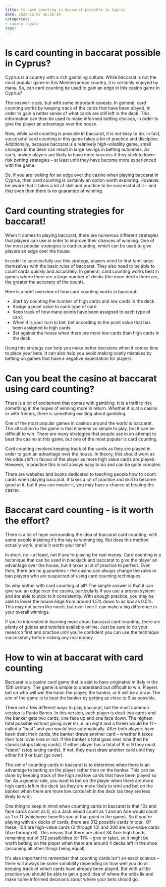 ```yaml
---
title: Is card counting in baccarat possible in Cyprus
date: 2022-12-07 16:20:29
categories:
- casino royale
tags:
---
```



#  Is card counting in baccarat possible in Cyprus?

Cyprus is a country with a rich gambling culture. While baccarat is not the most popular game in this Mediterranean country, it is certainly enjoyed by many. So, can card counting be used to gain an edge in this casino game in Cyprus?

The answer is yes, but with some important caveats. In general, card counting works by keeping track of the cards that have been played, in order to gain a better sense of what cards are still left in the deck. This information can then be used to make informed betting choices, in order to give the player an advantage over the house.

Now, while card counting is possible in baccarat, it is not easy to do. In fact, successful card counting in this game takes a lot of practice and discipline. Additionally, because baccarat is a relatively high-volatility game, small changes in the deck can result in large swings in betting outcomes. As such, novice players are likely to have more success if they stick to lower-risk betting strategies – at least until they have become more experienced with the game.

So, if you are looking for an edge over the casino when playing baccarat in Cyprus, then card counting is certainly an option worth exploring. However, be aware that it takes a lot of skill and practice to be successful at it – and that even then there is no guarantee of winning.

#  Card counting strategies for baccarat!

When it comes to playing baccarat, there are numerous different strategies that players can use in order to improve their chances of winning. One of the most popular strategies is card counting, which can be used to give players an edge over the house.

In order to successfully use this strategy, players need to first familiarize themselves with the basic rules of baccarat. They also need to be able to count cards quickly and accurately. In general, card counting works best in games where there are a large number of decks (the more decks there are, the greater the accuracy of the count).

Here is a brief overview of how card counting works in baccarat:

- Start by counting the number of high cards and low cards in the deck.
- Assign a point value to each type of card. 
- Keep track of how many points have been assigned to each type of card.
- When it is your turn to bet, bet according to the point value that has been assigned to high cards. 
- Bet against the house when there are more low cards than high cards in the deck.

Using this strategy can help you make better decisions when it comes time to place your bets. It can also help you avoid making costly mistakes by betting on games that have a negative expectation for players.

#  Can you beat the casino at baccarat using card counting? 

There is a lot of excitement that comes with gambling. It is a thrill to risk something in the hopes of winning more in return. Whether it is at a casino or with friends, there is something exciting about gambling.

One of the most popular games in casinos around the world is baccarat. The attraction to the game is that it seems so simple to play, but it can be difficult to win. There are many strategies that people use in an attempt to beat the casino at this game, but one of the most popular is card counting.

Card counting involves keeping track of the cards as they are played in order to gain an advantage over the house. In theory, this should work as the odds shift in favour of the player as more high value cards are played. However, in practice this is not always easy to do and can be quite complex.

There are websites and books dedicated to teaching people how to count cards when playing baccarat. It takes a lot of practice and skill to become good at it, but if you can master it, you may have a chance at beating the casino.

#  Baccarat card counting - is it worth the effort?


There is a lot of hype surrounding the idea of baccarat card counting, with some people insisting it’s the key to winning big. But does this method actually work, and is it worth your time?

In short, no – at least, not if you’re playing for real money. Card counting is a technique that can be used in blackjack and baccarat to give the player an advantage over the house, but it takes a lot of practice to perfect. Even then, there are no guarantees – the casino can always change the rules or ban players who are suspected of using card counting techniques.

So why bother with card counting at all? The simple answer is that it can give you an edge over the casino, particularly if you use a proven system and are able to stick to it consistently. With enough practice, you may be able to lower the house edge from around 1.5% down to as low as 0.5%. This may not seem like much, but over time it can make a big difference in your overall winnings.

If you’re interested in learning more about baccarat card counting, there are plenty of guides and tutorials available online. Just be sure to do your research first and practise until you’re confident you can use the technique successfully before risking any real money.

#  How to win at baccarat with card counting

Baccarat is a casino card game that is said to have originated in Italy in the 15th century. The game is simple to understand but difficult to win. Players bet on who will win the hand: the player, the banker, or it will be a draw. The aim of the game is to beat the banker by getting as close to 9 as possible.

There are a few different ways to play baccarat, but the most common version is Punto Banco. In this version, each player is dealt two cards and the banker gets two cards, one face up and one face down. The highest total possible without going over 9 (i.e. an eight and a three) would be 11 – called a "bust" and you would lose automatically. After both players have been dealt their cards, the banker draws another card – whether it takes their total over nine or not. If the banker's total goes over nine then he stands (stops taking cards). If either player has a total of 8 or 9 they must "stand" (stop taking cards). If not, they must draw another card until they either hit 9 or bust (go over).

The aim of counting cards in baccarat is to determine when there is an advantage to betting on the player rather than on the banker. This can be done by keeping track of the high and low cards that have been played so far. As a general rule, you want to bet on the player when there are more high cards left in the deck (as they are more likely to win) and bet on the banker when there are more low cards left in the deck (as they are less likely to win).

One thing to keep in mind when counting cards in baccarat is that 10s and face cards count as 0, so a Jack would count as 1 and an Ace would count as 1 or 11 (whichever benefits you at that point in the game). So if you're playing with six decks of cards, there are 312 possible cards in total. Of these, 104 are high-value cards (2 through 10) and 208 are low-value cards (Ace through 6). This means that there are about 34 Ace-high hands remaining out of 312 possibilities (or 11% – give or take), so it might be worth betting on the player when there are around 4 decks left in the shoe (assuming all other things being equal).

It's also important to remember that counting cards isn't an exact science – there will always be some variability depending on how well you do at keeping track of which cards have already been played. But with a little practice you should be able to get a good idea of where the odds lie and make some informed decisions about where your bets should go.